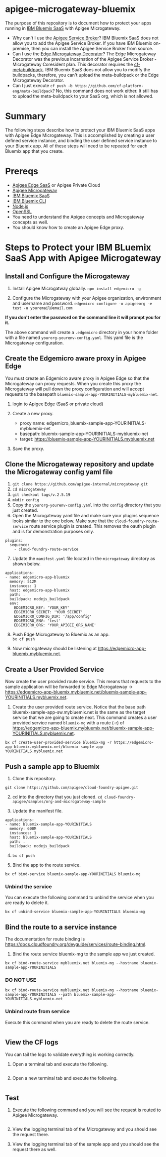 # apigee-microgateway-bluemix

The purpose of this repository is to document how to protect your apps running in [IBM Bluemix SaaS](https://www.ibm.com/cloud/) with Apigee Microgateway.  

* Why can't I use the [Apigee Service Broker](https://docs.apigee.com/api-platform/integrations/cloud-foundry/edge-integration-pivotal-cloud-foundry)?
  IBM Bluemix SaaS does not allow you to add the Apigee Service Broker.  If you have IBM Bluemix on-premise, then you can install the Apigee Service Broker from source.
* Can I use the [Edge Microgateway Decorator](https://github.com/swilliams11/edgemicro-decorator)?
  The Edge Microgateway Decorator was the previous incarnation of the Apigee Service Broker - Microgateway Coresident plan.  This decorator requires the [cf-metabuildpack](https://github.com/cf-platform-eng/meta-buildpack). IBM Bluemix SaaS does not allow you to modify the buildpacks, therefore, you can't upload the meta-buildpack or the Edge Microgateway Decorator.
* Can I just execute `cf push -b https://github.com/cf-platform-eng/meta-buildpack`?
  No, this command does not work either. It still has to upload the meta-buildpack to your SaaS org, which is not allowed.


# Summary
The following steps describe how to protect your IBM Bluemix SaaS apps with Apigee Edge Microgateway. This is accomplished by creating a user defined service instance, and binding the user defined service instance to your Bluemix app.  All of these steps will need to be repeated for each Bluemix app that you create.

# Prereqs
* [Apigee Edge SaaS](https://login.apigee.com/sign__up) or Apigee Private Cloud
* [Apigee Microgateway](https://www.npmjs.com/package/edgemicro)
* [IBM Bluemix SaaS](https://idaas.iam.ibm.com/idaas/mtfim/sps/authsvc?PolicyId=urn:ibm:security:authentication:asf:basicldapuser)
* [IBM Bluemix CLI](https://developer.ibm.com/courses/labs/1-install-bluemix-command-line-interface-cli-dwc020/)
* [Node.js](https://nodejs.org/en/)
* [OpenSSL](https://www.openssl.org/)
* You need to understand the Apigee concepts and Microgateway concepts as well.
* You should know how to create an Apigee Edge proxy.

# Steps to Protect your IBM BLuemix SaaS App with Apigee Microgateway

## Install and Configure the Microgateway
1. Install Apigee Microgatway globally.
`npm install edgemicro -g`

2. Configure the Microgateway with your Apigee organization, environment and username and password.
`edgemicro configure -o apigeeorg -e test -u youremail@email.com`

**If you don't enter the password on the command line it will prompt you for it.**

The above command will create a `.edgemicro` directory in your home folder with a file named `yourorg-yourenv-config.yaml`.
This yaml file is the Microgateway configuration.

## Create the Edgemicro aware proxy in Apigee Edge
You must create an Edgemicro aware proxy in Apigee Edge so that the Microgateway can proxy requests.  When you create this proxy the Microgateway will pull down the proxy configuration and will accept requests to the basepath `bluemix-sample-app-YOURINITIALS-mybluemix-net`.

1. login to Apigee Edge (SaaS or private cloud)

2. Create a new proxy.
   * proxy name: edgemicro_bluemix-sample-app-YOURINITIALS-mybluemix-net
   * basepath: bluemix-sample-app-YOURINITIALS-mybluemix-net
   * target: https://bluemix-sample-app-YOURINITIALS.mybluemix.net

3. Save the proxy.


## Clone the Microgateway repository and update the Microgateway config yaml file
1. `git clone https://github.com/apigee-internal/microgateway.git`
2. `cd microgateway`
3. `git checkout tags/v.2.5.19`
4. `mkdir config`
5. Copy the `yourorg-yourenv-config.yaml` into the `config` directory that you just created.
6. Open the Microgateway yaml file and make sure your plugins sequence looks similar to the one below.
   Make sure that the `cloud-foundry-route-service` route service plugin is created.  This removes the oauth plugin and is for demonstration purposes only.  

```
plugins:
  sequence:
    - cloud-foundry-route-service
```

7. Update the `manifest.yaml` file located in the `microgateway` directory as shown below.

```
applications:
- name: edgemicro-app-bluemix
  memory: 512M
  instances: 1
  host: edgemicro-app-bluemix
  path: .
  buildpack: nodejs_buildpack
  env:
    EDGEMICRO_KEY: 'YOUR_KEY'
    EDGEMICRO_SECRET: 'YOUR_SECRET'
    EDGEMICRO_CONFIG_DIR: '/app/config'
    EDGEMICRO_ENV: 'test'
    EDGEMICRO_ORG: 'YOUR_APIGEE_ORG_NAME'
```

8. Push Edge Microgateway to Bluemix as an app.  
   `bx cf push`

9. Now microgateway should be listening at https://edgemicro-app-bluemix.mybluemix.net.

##  Create a User Provided Service
Now create the user provided route service. This means that requests to the sample application will be forwarded to Edge Microgateway -> https://edgemicro-app-bluemix.mybluemix.net/bluemix-sample-app-YOURINITIALS.mybluemix.net.  

1. Create the user provided route service. Notice that the base path bluemix-sample-app-sw.mybluemix.net is the same as the target service that we are going to create next.  This command creates a user provided service named `bluemix-mg` with a route (-r) of https://edgemicro-app-bluemix.mybluemix.net/bluemix-sample-app-YOURINITIALS.mybluemix.net.

```
bx cf create-user-provided-service bluemix-mg -r https://edgemicro-app-bluemix.mybluemix.net/bluemix-sample-app-YOURINITIALS.mybluemix.net
```

## Push a sample app to Bluemix

1. Clone this repository.
```
git clone https://github.com/apigee/cloud-foundry-apigee.git
```

2. cd into the directory that you just cloned.
`cd cloud-foundry-apigee/samples/org-and-microgateway-sample`

3. Update the manifest file.
```
applications:
- name: bluemix-sample-app-YOURINITIALS
  memory: 600M
  instances: 1
  host: bluemix-sample-app-YOURINITIALS
  path: .
  buildpack: nodejs_buildpack
```

4. `bx cf push`

5. Bind the app to the route service.
```
bx cf bind-service bluemix-sample-app-YOURINITIALS bluemix-mg
```

### Unbind the service
You can execute the following command to unbind the service when you are ready to delete it.  
```
bx cf unbind-service bluemix-sample-app-YOURINITIALS bluemix-mg
```

## Bind the route to a service instance
The documentation for route binding is https://docs.cloudfoundry.org/devguide/services/route-binding.html.  

1. Bind the route service bluemix-mg to the sample app we just created.
```
bx cf bind-route-service mybluemix.net bluemix-mg --hostname bluemix-sample-app-YOURINITIALS
```

### DO NOT USE
```
bx cf bind-route-service mybluemix.net bluemix-mg --hostname bluemix-sample-app-YOURINITIALS --path bluemix-sample-app-YOURINITIALS.mybluemix.net
```

### Unbind route from service
Execute this command when you are ready to delete the route service.

```Bx cf unbind-route-service mybluemix.net bluemix-mg --hostname bluemix-sample-app-YOURINITIALS
```

## View the CF logs
You can tail the logs to validate everything is working correctly.  

1. Open a terminal tab and execute the following.
```bx cf logs bluemix-sample-app-YOURINITIALS
```

2. Open a new terminal tab and execute the following.
```Bx cf logs edgemicro-app-bluemix
```

## Test

1. Execute the following command and you will see the request is routed to Apigee Microgateway.

```curl bluemix-sample-app-YOURINITIALS.mybluemix.net/hello
```

2. View the logging terminal tab of the Microgateway and you should see the request there.

3. View the logging terminal tab of the sample app and you should see the request there as well.
